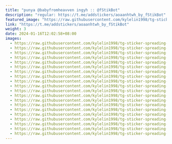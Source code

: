 ```yaml
---
title: "punya @babyfromheavven ingyh :: @fStikBot"
description: "regular: https://t.me/addstickers/aoaanhtwh_by_fStikBot"
featured_image: "https://raw.githubusercontent.com/kylelin1998/tg-sticker-spreading-worldwide-images/main/img/da8e607c-ce8e-4776-84ec-f371649309f4.jpg"
link: "https://t.me/addstickers/aoaanhtwh_by_fStikBot"
weight: 3
date: 2024-01-16T12:02:58+08:00
images:
  - https://raw.githubusercontent.com/kylelin1998/tg-sticker-spreading-worldwide-images/main/img/da8e607c-ce8e-4776-84ec-f371649309f4.jpg
  - https://raw.githubusercontent.com/kylelin1998/tg-sticker-spreading-worldwide-images/main/img/ff4d63f1-fef7-499a-960b-e9c1cd4b3ec7.jpg
  - https://raw.githubusercontent.com/kylelin1998/tg-sticker-spreading-worldwide-images/main/img/a432c0d8-446b-4f5f-becd-f56ce7b5866c.jpg
  - https://raw.githubusercontent.com/kylelin1998/tg-sticker-spreading-worldwide-images/main/img/f39054bc-6a26-46ab-9e6f-1055872aca3b.jpg
  - https://raw.githubusercontent.com/kylelin1998/tg-sticker-spreading-worldwide-images/main/img/9457fcff-696f-4901-a8ec-2039a4add96e.jpg
  - https://raw.githubusercontent.com/kylelin1998/tg-sticker-spreading-worldwide-images/main/img/26d4c8a0-e10d-46f0-8ccc-60eeefce3fbf.jpg
  - https://raw.githubusercontent.com/kylelin1998/tg-sticker-spreading-worldwide-images/main/img/581e2179-6b3a-455c-9158-a06de8cc386e.jpg
  - https://raw.githubusercontent.com/kylelin1998/tg-sticker-spreading-worldwide-images/main/img/0817836d-0d9d-42da-a8d4-f87f6e6695a8.jpg
  - https://raw.githubusercontent.com/kylelin1998/tg-sticker-spreading-worldwide-images/main/img/7aa28a54-d2f6-49ce-85a1-aaedeba70b44.jpg
  - https://raw.githubusercontent.com/kylelin1998/tg-sticker-spreading-worldwide-images/main/img/77cb279c-656e-49c7-9f11-19127689b4f0.jpg
  - https://raw.githubusercontent.com/kylelin1998/tg-sticker-spreading-worldwide-images/main/img/9cf16442-6460-47cc-9145-359c9e43d3cf.jpg
  - https://raw.githubusercontent.com/kylelin1998/tg-sticker-spreading-worldwide-images/main/img/1d2e5a7b-dbd0-452a-85ad-c147a0d74c9e.jpg
  - https://raw.githubusercontent.com/kylelin1998/tg-sticker-spreading-worldwide-images/main/img/4815777a-b9c0-4129-849c-449f4f99e63e.jpg
  - https://raw.githubusercontent.com/kylelin1998/tg-sticker-spreading-worldwide-images/main/img/095124ba-57a8-4f89-b712-3d0b59cf3caf.jpg
  - https://raw.githubusercontent.com/kylelin1998/tg-sticker-spreading-worldwide-images/main/img/54c88992-5f41-4e09-8ae3-a477c848fedd.jpg
  - https://raw.githubusercontent.com/kylelin1998/tg-sticker-spreading-worldwide-images/main/img/e0d794d2-ce0a-4974-9e4d-079fa6ca3822.jpg
  - https://raw.githubusercontent.com/kylelin1998/tg-sticker-spreading-worldwide-images/main/img/d87eaded-7fec-41f3-bb47-2941d41b4bc3.jpg
  - https://raw.githubusercontent.com/kylelin1998/tg-sticker-spreading-worldwide-images/main/img/fb58ab7d-6a72-4065-b3d2-78f0da5974c7.jpg
  - https://raw.githubusercontent.com/kylelin1998/tg-sticker-spreading-worldwide-images/main/img/f7191d40-bfcd-46f7-a395-08cbf10b39cd.jpg
  - https://raw.githubusercontent.com/kylelin1998/tg-sticker-spreading-worldwide-images/main/img/7189dc55-b22e-4c11-94f6-4a2ed5f5736d.jpg
---
```

